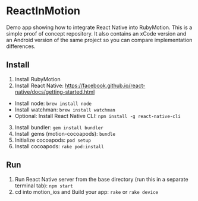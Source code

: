 # ReactInMotion
Demo app showing how to integrate React Native into RubyMotion. This is a simple proof of concept repository. It also contains an xCode version and an Android version of the same project so you can compare implementation differences.

## Install
1. Install RubyMotion
2. Install React Native: https://facebook.github.io/react-native/docs/getting-started.html
  * Install node: `brew install node`
  * Install watchman: `brew install watchman`
  * Optional: Install React Native CLI: `npm install -g react-native-cli`
3. Install bundler: `gem install bundler`
4. Install gems (motion-cocoapods): `bundle`
5. Initialize cocoapods: `pod setup`
6. Install cocoapods: `rake pod:install`

## Run
1. Run React Native server from the base directory (run this in a separate terminal tab): `npm start`
2. cd into motion_ios and Build your app: `rake` or `rake device`


